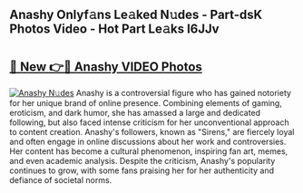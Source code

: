 ## Anashy Onlyf𝚊ns Le𝚊ked N𝚞des - Part-dsK Photos Video - Hot Part Le𝚊ks I6JJv

# <h2><a href="http://ab29567.deff.icu/?id=Anashy">🔗 New 👉🔴 Anashy VIDEO Photos</a></h2>

[![Anashy N𝚞des](https://i.imgur.com/rIISA9y.gif)](http://ab29567.deff.icu/?id=Anashy)
Anashy is a controversial figure who has gained notoriety for her unique brand of online presence. Combining elements of gaming, eroticism, and dark humor, she has amassed a large and dedicated following, but also faced intense criticism for her unconventional approach to content creation. Anashy's followers, known as "Sirens," are fiercely loyal and often engage in online discussions about her work and controversies. Her content has become a cultural phenomenon, inspiring fan art, memes, and even academic analysis. Despite the criticism, Anashy's popularity continues to grow, with some fans praising her for her authenticity and defiance of societal norms.
